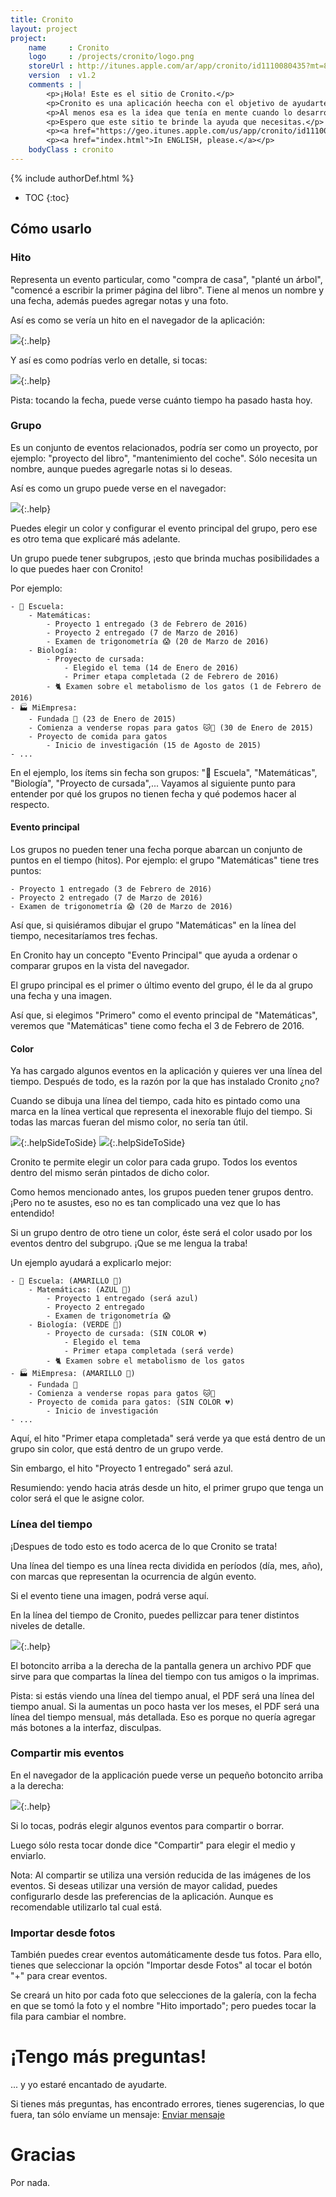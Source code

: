 ```yaml
---
title: Cronito
layout: project
project:
    name     : Cronito
    logo     : /projects/cronito/logo.png
    storeUrl : http://itunes.apple.com/ar/app/cronito/id1110080435?mt=8
    version  : v1.2
    comments : |
        <p>¡Hola! Este es el sitio de Cronito.</p>
        <p>Cronito es una aplicación heecha con el objetivo de ayudarte a crear líneas del tiempo. Puedes obtener líneas de tiempo para tu proyecto escolar, el desarrollo de tus hijos, el mantenimiento de tu coche, ¡lo que sea!</p>
        <p>Al menos esa es la idea que tenía en mente cuando lo desarrollé...</p>
        <p>Espero que este sitio te brinde la ayuda que necesitas.</p>
        <p><a href="https://geo.itunes.apple.com/us/app/cronito/id1110080435?mt=8" style="display:inline-block;overflow:hidden;background:url(https://linkmaker.itunes.apple.com/images/badges/en-us/badge_appstore-lrg.svg) no-repeat;width:165px;height:40px;"></a></p>
        <p><a href="index.html">In ENGLISH, please.</a></p>
    bodyClass : cronito
---
```


{% include authorDef.html %}

* TOC
{:toc}


## Cómo usarlo


### Hito
Representa un evento particular, como "compra de casa", "planté un árbol", "comencé a escribir la primer página del libro". Tiene al menos un nombre y una fecha, además puedes agregar notas y una foto.

Así es como se vería un hito en el navegador de la aplicación:

![](milestoneSample2.jpg){:.help}

Y así es como podrías verlo en detalle, si tocas:

![](milestoneSample.jpg){:.help}

Pista: tocando la fecha, puede verse cuánto tiempo ha pasado hasta hoy.

### Grupo
Es un conjunto de eventos relacionados, podría ser como un proyecto, por ejemplo: "proyecto del libro", "mantenimiento del coche". Sólo necesita un nombre, aunque puedes agregarle notas si lo deseas.

Así es como un grupo puede verse en el navegador:

![](storySample.jpg){:.help}

Puedes elegir un color y configurar el evento principal del grupo, pero ese es otro tema que explicaré más adelante.

Un grupo puede tener subgrupos, ¡esto que brinda muchas posibilidades a lo que puedes haer con Cronito!

Por ejemplo:

    - 🏫 Escuela:
        - Matemáticas:
            - Proyecto 1 entregado (3 de Febrero de 2016)
            - Proyecto 2 entregado (7 de Marzo de 2016)
            - Examen de trigonometría 😱 (20 de Marzo de 2016)
        - Biología:
            - Proyecto de cursada:
                - Elegido el tema (14 de Enero de 2016)
                - Primer etapa completada (2 de Febrero de 2016)
            - 🐈 Examen sobre el metabolismo de los gatos (1 de Febrero de 2016)
    - 🏭 MiEmpresa:
        - Fundada 🎉 (23 de Enero de 2015)
        - Comienza a venderse ropas para gatos 🐱👚 (30 de Enero de 2015)
        - Proyecto de comida para gatos
            - Inicio de investigación (15 de Agosto de 2015)
    - ...

En el ejemplo, los ítems sin fecha son grupos: "🏫 Escuela", "Matemáticas", "Biología", "Proyecto de cursada",... Vayamos al siguiente punto para entender por qué los grupos no tienen fecha y qué podemos hacer al respecto.


#### Evento principal

Los grupos no pueden tener una fecha porque abarcan un conjunto de puntos en el tiempo (hitos). Por ejemplo: el grupo "Matemáticas" tiene tres puntos:

    - Proyecto 1 entregado (3 de Febrero de 2016)
    - Proyecto 2 entregado (7 de Marzo de 2016)
    - Examen de trigonometría 😱 (20 de Marzo de 2016)

Así que, si quisiéramos dibujar el grupo "Matemáticas" en la línea del tiempo, necesitaríamos tres fechas.

En Cronito hay un concepto "Evento Principal" que ayuda a ordenar o comparar grupos en la vista del navegador.

El grupo principal es el primer o último evento del grupo, él le da al grupo una fecha y una imagen.

Así que, si elegimos "Primero" como el evento principal de "Matemáticas", veremos que "Matemáticas" tiene como fecha el 3 de Febrero de 2016.


#### Color

Ya has cargado algunos eventos en la aplicación y quieres ver una línea del tiempo. Después de todo, es la razón por la que has instalado Cronito ¿no?

Cuando se dibuja una línea del tiempo, cada hito es pintado como una marca en la línea vertical que representa el inexorable flujo del tiempo. Si todas las marcas fueran del mismo color, no sería tan útil.

![](colorGallery.jpg){:.helpSideToSide}
![](colorTimeline.jpg){:.helpSideToSide}

Cronito te permite elegir un color para cada grupo. Todos los eventos dentro del mismo serán pintados de dicho color.

Como hemos mencionado antes, los grupos pueden tener grupos dentro. ¡Pero no te asustes, eso no es tan complicado una vez que lo has entendido!

Si un grupo dentro de otro tiene un color, éste será el color usado por los eventos dentro del subgrupo. ¡Que se me lengua la traba!

Un ejemplo ayudará a explicarlo mejor:

    - 🏫 Escuela: (AMARILLO 💛)
        - Matemáticas: (AZUL 💙)
            - Proyecto 1 entregado (será azul)
            - Proyecto 2 entregado
            - Examen de trigonometría 😱
        - Biología: (VERDE 💚)
            - Proyecto de cursada: (SIN COLOR 💔)
                - Elegido el tema
                - Primer etapa completada (será verde)
            - 🐈 Examen sobre el metabolismo de los gatos
    - 🏭 MiEmpresa: (AMARILLO 💛)
        - Fundada 🎉
        - Comienza a venderse ropas para gatos 🐱👚
        - Proyecto de comida para gatos: (SIN COLOR 💔)
            - Inicio de investigación
    - ...

Aquí, el hito "Primer etapa completada" será verde ya que está dentro de un grupo sin color, que está dentro de un grupo verde.

Sin embargo, el hito "Proyecto 1 entregado" será azul.

Resumiendo: yendo hacia atrás desde un hito, el primer grupo que tenga un color será el que le asigne color.


### Línea del tiempo

¡Despues de todo esto es todo acerca de lo que Cronito se trata!

Una línea del tiempo es una línea recta dividida en períodos (día, mes, año), con marcas que representan la ocurrencia de algún evento.

Si el evento tiene una imagen, podrá verse aquí.

En la línea del tiempo de Cronito, puedes pellizcar para tener distintos niveles de detalle.

![](timeline.gif){:.help}

El botoncito arriba a la derecha de la pantalla genera un archivo PDF que sirve para que compartas la línea del tiempo con tus amigos o la imprimas.


Pista: si estás viendo una línea del tiempo anual, el PDF será una línea del tiempo anual. Si la aumentas un poco hasta ver los meses, el PDF será una línea del tiempo mensual, más detallada. Eso es porque no quería agregar más botones a la interfaz, disculpas.


### Compartir mis eventos

En el navegador de la applicación puede verse un pequeño botoncito arriba a la derecha:

![](shareButton.png){:.help}

Si lo tocas, podrás elegir algunos eventos para compartir o borrar.

Luego sólo resta tocar donde dice "Compartir" para elegir el medio y enviarlo.

Nota: Al compartir se utiliza una versión reducida de las imágenes de los eventos. Si deseas utilizar una versión de mayor calidad, puedes configurarlo desde las preferencias de la aplicación. Aunque es recomendable utilizarlo tal cual está.


### Importar desde fotos

También puedes crear eventos automáticamente desde tus fotos. Para ello, tienes que seleccionar la opción "Importar desde Fotos" al tocar el botón "+" para crear eventos.

Se creará un hito por cada foto que selecciones de la galería, con la fecha en que se tomó la foto y el nombre "Hito importado"; pero puedes tocar la fila para cambiar el nombre.


# ¡Tengo más preguntas!

... y yo estaré encantado de ayudarte.

Si tienes más preguntas, has encontrado errores, tienes sugerencias, lo que fuera, tan sólo envíame un mensaje: [Enviar mensaje](mailto:{{author.email}})


# Gracias

Por nada.
